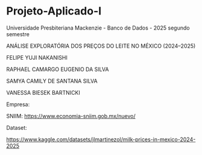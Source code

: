 # Projeto-Aplicado-I

Universidade Presbiteriana Mackenzie - Banco de Dados - 2025 segundo semestre

ANÁLISE EXPLORATÓRIA DOS PREÇOS DO LEITE NO MÉXICO (2024–2025) 

FELIPE YUJI NAKANISHI  

RAPHAEL CAMARGO EUGENIO DA SILVA  

SAMYA CAMILY DE SANTANA SILVA  

VANESSA BIESEK BARTNICKI 

Empresa:

SNIIM: https://www.economia-sniim.gob.mx/nuevo/

Dataset:

https://www.kaggle.com/datasets/jlmartinezol/milk-prices-in-mexico-2024-2025

